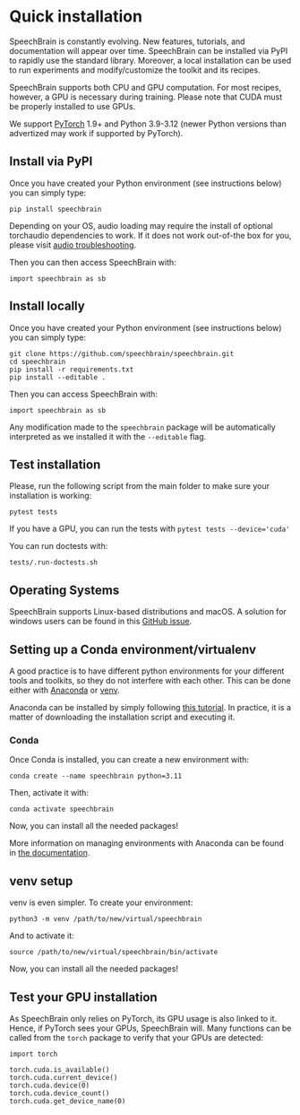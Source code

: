 
# Quick installation

SpeechBrain is constantly evolving. New features, tutorials, and documentation will appear over time. SpeechBrain can be installed via PyPI to rapidly use the standard library. Moreover, a local installation can be used to run experiments and modify/customize the toolkit and its recipes.

SpeechBrain supports both CPU and GPU computation. For most recipes, however, a GPU is necessary during training. Please note that CUDA must be properly installed to use GPUs.

We support [PyTorch](https://pytorch.org/get-started/locally/) 1.9+ and Python 3.9-3.12 (newer Python versions than advertized may work if supported by PyTorch).

## Install via PyPI

Once you have created your Python environment (see instructions below) you can simply type:

```
pip install speechbrain
```

Depending on your OS, audio loading may require the install of optional torchaudio dependencies to work. If it does not work out-of-the box for you, please visit [audio troubleshooting](audioloading.html).

Then you can then access SpeechBrain with:

```
import speechbrain as sb
```

## Install locally

Once you have created your Python environment (see instructions below) you can simply type:

```
git clone https://github.com/speechbrain/speechbrain.git
cd speechbrain
pip install -r requirements.txt
pip install --editable .
```

Then you can access SpeechBrain with:

```
import speechbrain as sb
```

Any modification made to the `speechbrain` package will be automatically interpreted as we installed it with the `--editable` flag.

## Test installation
Please, run the following script  from the main folder to make sure your installation is working:
```
pytest tests
```

If you have a GPU, you can run the tests with `pytest tests --device='cuda'`

You can run doctests with:

```
tests/.run-doctests.sh
```

## Operating Systems

SpeechBrain supports Linux-based distributions and macOS. A solution for windows users can be found
in this [GitHub issue](https://github.com/speechbrain/speechbrain/issues/512).

## Setting up a Conda environment/virtualenv

A good practice is to have different python environments for your different tools
and toolkits, so they do not interfere with each other. This can be done either with
[Anaconda](https://www.anaconda.com/products/distribution) or [venv](https://docs.python.org/3.8/library/venv.html).

Anaconda can be installed by simply following [this tutorial](https://docs.anaconda.com/free/anaconda/install/linux/). In practice, it is a matter of downloading the installation script and executing it.

### Conda

Once Conda is installed, you can create a new environment with:

```
conda create --name speechbrain python=3.11
```

Then, activate it with:

```
conda activate speechbrain
```

Now, you can install all the needed packages!

More information on managing environments with Anaconda can be found in [the documentation](https://docs.conda.io/projects/conda/en/latest/user-guide/tasks/manage-environments.html).

## venv setup

venv is even simpler. To create your environment:

```
python3 -m venv /path/to/new/virtual/speechbrain
```

And to activate it:

```
source /path/to/new/virtual/speechbrain/bin/activate
```

Now, you can install all the needed packages!



## Test your GPU installation

As SpeechBrain only relies on PyTorch, its GPU usage is also linked to it. Hence,
if PyTorch sees your GPUs, SpeechBrain will. Many functions can be called from the `torch` package to verify that your GPUs are detected:

```
import torch

torch.cuda.is_available()
torch.cuda.current_device()
torch.cuda.device(0)
torch.cuda.device_count()
torch.cuda.get_device_name(0)
```
